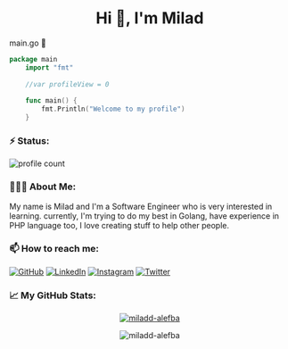 
<h1 align="center">Hi 👋, I'm Milad</h1>

main.go  🌱
```go
package main  
    import "fmt"
    
    //var profileView = 0
    
    func main() {
	    fmt.Println("Welcome to my profile")
    }
```
<h3>⚡️ Status:</h3>

![profile count](https://komarev.com/ghpvc/?username=miladd-alefba&color=red)&nbsp;

<h3>👨🏻‍💻 About Me:</h3>

My name is Milad and I'm a Software Engineer who is very interested in learning. currently, I'm trying to do my best in Golang, have experience in PHP language too, I love creating stuff to help other people.

<h3 align="left">📫 How to reach me:</h3>

<p align="left">
	<a href="https://github.com/miladzamir"><img src="https://img.icons8.com/bubbles/50/000000/github.png" alt="GitHub"/></a>
	<a href="https://www.linkedin.com/in/miladzamir"><img src="https://img.icons8.com/bubbles/50/000000/linkedin.png" alt="LinkedIn"/></a>
	<a href="https://www.instagram.com/miladzamir"><img src="https://img.icons8.com/bubbles/50/000000/instagram.png" alt="Instagram"/></a>
	<a href="https://twitter.com/miladzamir"><img src="https://img.icons8.com/bubbles/50/000000/twitter.png" alt="Twitter"/></a>
</p>

<h3 align="left"> &#x1f4c8; My GitHub Stats:</h3>

<div align="center">
	
[![miladd-alefba](http://github-readme-streak-stats.herokuapp.com?user=miladd-alefba&theme=shades-of-purple)](https://git.io/streak-stats)
	
![miladd-alefba](https://github-readme-stats.vercel.app/api?username=miladd-alefba&show_icons=true&theme=shades-of-purple)
	
</div>
